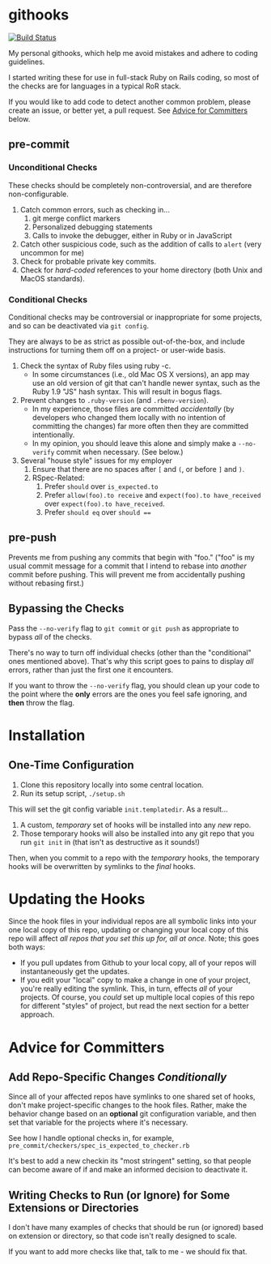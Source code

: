 githooks
========
[![Build Status](https://travis-ci.org/bobgilmore/githooks.svg?branch=master)](https://travis-ci.org/bobgilmore/githooks)

My personal githooks, which help me avoid mistakes and adhere to  coding guidelines.

I started writing these for use in full-stack Ruby on Rails coding, so most of the checks are for languages in a typical RoR stack.

If you would like to add code to detect another common problem, please create an issue, or better yet, a pull request.  See [Advice for Committers](#advice-for-committers) below.

pre-commit
----------
### Unconditional Checks ###
These checks should be completely non-controversial, and are therefore non-configurable.

1. Catch common errors, such as checking in...
    1. git merge conflict markers
    2. Personalized debugging statements
    3. Calls to invoke the debugger, either in Ruby or in JavaScript
2. Catch other suspicious code, such as the addition of calls to `alert` (very uncommon for me)
3. Check for probable private key commits.
4. Check for *hard-coded* references to your home directory (both Unix and MacOS standards).

### Conditional Checks ###
Conditional checks may be controversial or inappropriate for some projects, and so can be deactivated via `git config`.

They are always to be as strict as possible out-of-the-box, and include instructions for turning them off on a project- or user-wide basis.

1. Check the syntax of Ruby files using ruby -c.
	* In some circumstances (i.e., old Mac OS X versions), an app may use an old version of git that can't handle newer syntax, such as the Ruby 1.9 "JS" hash syntax.  This will result in bogus flags.
2. Prevent changes to `.ruby-version` (and `.rbenv-version`).
	* In my experience, those files are committed *accidentally* (by developers who changed them locally with no intention of committing the changes) far more often then they are committed intentionally.
	* In my opinion, you should leave this alone and simply make a `--no-verify` commit when necessary. (See below.)
3. Several "house style" issues for my employer
	1. Ensure that there are no spaces after `[` and `(`, or before `]` and `)`.
	2. RSpec-Related:
		1. Prefer `should` over `is_expected.to`
		2. Prefer `allow(foo).to receive` and `expect(foo).to have_received` over `expect(foo).to have_received`.
		3. Prefer `should eq` over `should ==`

pre-push
----------
Prevents me from pushing any commits that begin with "foo." ("foo" is my usual commit message for a commit that I intend to rebase into *another* commit before pushing.  This will prevent me from accidentally pushing without rebasing first.) 

Bypassing the Checks
--------------------
Pass the `--no-verify` flag to  `git commit` or `git push` as appropriate to bypass *all* of the checks.

There's no way to turn off individual checks (other than the "conditional" ones mentioned above).  That's why this script goes to pains to display *all* errors, rather than just the first one it encounters.  

If you want to throw the `--no-verify` flag, you should clean up your code to the point where the **only** errors are the ones you feel safe ignoring, and **then** throw the flag.

Installation
============

One-Time Configuration
------------
1. Clone this repository locally into some central location.  
2. Run its setup script, `./setup.sh`

This will set the git config variable `init.templatedir`.  As a result...
1. A custom, *temporary* set of hooks will be installed into any *new* repo.
2. Those temporary hooks will also be installed into any git repo that you run `git init` in (that isn't as destructive as it sounds!)

Then, when you commit to a repo with the *temporary* hooks, the temporary hooks will be overwritten by symlinks to the *final* hooks.

Updating the Hooks
==================
Since the hook files in your individual repos are all symbolic links into your one local copy of this repo, updating or changing your local copy of this repo will affect *all repos that you set this up for, all at once.*  Note; this goes both ways:

- If you pull updates from Github to your local copy, all of your repos will instantaneously get the updates.
- If you edit your "local" copy to make a change in one of your project, you're really editing the symlink.  This, in turn, effects *all* of your projects.  Of course, you *could* set up multiple local copies of this repo for different "styles" of project, but read the next section for a better approach.

Advice for Committers
======================

Add Repo-Specific Changes *Conditionally*
---------
Since all of your affected repos have symlinks to one shared set of hooks, don't make project-specific changes to the hook files.  Rather, make the behavior change based on an **optional** git configuration variable, and then set that variable for the projects where it's necessary.

See how I handle optional checks in, for example, `pre_commit/checkers/spec_is_expected_to_checker.rb`

It's best to add a new checkin its "most stringent" setting, so that people can become aware of if and make an informed decision to deactivate it.

Writing Checks to Run (or Ignore) for Some Extensions or Directories
---------
I don't have many examples of checks that should be run (or ignored) based on extension or directory, so that code isn't really designed to scale.

If you want to add more checks like that, talk to me - we should fix that.
